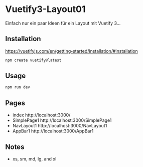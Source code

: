 # Vuetify3-Layout01

Einfach nur ein paar Ideen für ein Layout mit Vuetify 3...

## Installation

https://vuetifyjs.com/en/getting-started/installation/#installation

```bash
npm create vuetify@latest
```

## Usage

```bash
npm run dev
```

## Pages

- index http://localhost:3000/
- SimplePage1 http://localhost:3000/SimplePage1
- NavLayout1 http://localhost:3000/NavLayout1
- AppBar1 http://localhost:3000/AppBar1

## Notes

- xs, sm, md, lg, and xl
